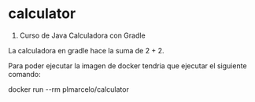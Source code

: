 # calculator
1. Curso de Java Calculadora con Gradle

La calculadora en gradle hace la suma de 2 + 2.

Para poder ejecutar la imagen de docker tendria que ejecutar el siguiente comando:

docker run --rm plmarcelo/calculator